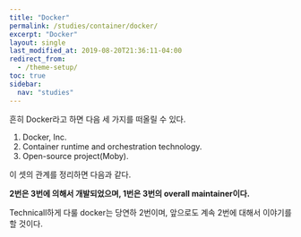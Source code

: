 ```yaml
---
title: "Docker"
permalink: /studies/container/docker/
excerpt: "Docker"
layout: single
last_modified_at: 2019-08-20T21:36:11-04:00
redirect_from:
  - /theme-setup/
toc: true
sidebar:
  nav: "studies"
---
```

흔히 Docker라고 하면 다음 세 가지를 떠올릴 수 있다.

1. Docker, Inc.
2. Container runtime and orchestration technology.
3. Open-source project(Moby).

이 셋의 관계를 정리하면 다음과 같다.

**2번은 3번에 의해서 개발되었으며, 1번은 3번의 overall maintainer이다.**

Technicall하게 다룰 docker는 당연하 2번이며, 앞으로도 계속 2번에 대해서 이야기를 할 것이다.
